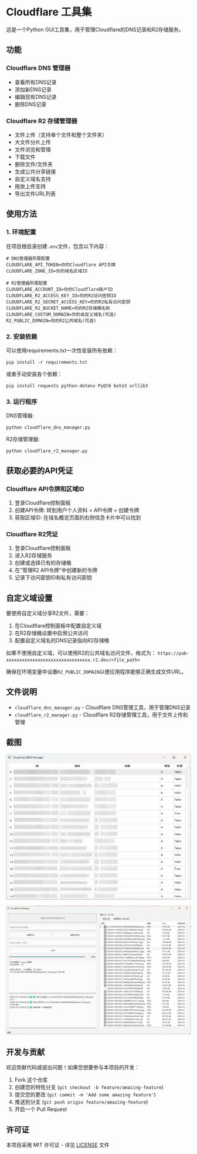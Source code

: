 # Cloudflare 工具集

这是一个Python GUI工具集，用于管理Cloudflare的DNS记录和R2存储服务。

## 功能

### Cloudflare DNS 管理器
- 查看所有DNS记录
- 添加新DNS记录
- 编辑现有DNS记录
- 删除DNS记录

### Cloudflare R2 存储管理器
- 文件上传（支持单个文件和整个文件夹）
- 大文件分片上传
- 文件浏览和管理
- 下载文件
- 删除文件/文件夹
- 生成公共分享链接
- 自定义域名支持
- 拖放上传支持
- 导出文件URL列表

## 使用方法

### 1. 环境配置

在项目根目录创建`.env`文件，包含以下内容：

```
# DNS管理器所需配置
CLOUDFLARE_API_TOKEN=你的Cloudflare API令牌
CLOUDFLARE_ZONE_ID=你的域名区域ID

# R2管理器所需配置
CLOUDFLARE_ACCOUNT_ID=你的Cloudflare账户ID
CLOUDFLARE_R2_ACCESS_KEY_ID=你的R2访问密钥ID
CLOUDFLARE_R2_SECRET_ACCESS_KEY=你的R2私有访问密钥
CLOUDFLARE_R2_BUCKET_NAME=你的R2存储桶名称
CLOUDFLARE_CUSTOM_DOMAIN=你的自定义域名(可选)
R2_PUBLIC_DOMAIN=你的R2公共域名(可选)
```

### 2. 安装依赖

可以使用requirements.txt一次性安装所有依赖：

```
pip install -r requirements.txt
```

或者手动安装各个依赖：

```
pip install requests python-dotenv PyQt6 boto3 urllib3
```

### 3. 运行程序

DNS管理器:
```
python cloudflare_dns_manager.py
```

R2存储管理器:
```
python cloudflare_r2_manager.py
```

## 获取必要的API凭证

### Cloudflare API令牌和区域ID
1. 登录Cloudflare控制面板
2. 创建API令牌: 转到用户个人资料 > API令牌 > 创建令牌
3. 获取区域ID: 在域名概览页面的右侧信息卡片中可以找到

### Cloudflare R2凭证
1. 登录Cloudflare控制面板
2. 进入R2存储服务
3. 创建或选择已有的存储桶
4. 在"管理R2 API令牌"中创建新的令牌
5. 记录下访问密钥ID和私有访问密钥

## 自定义域设置

要使用自定义域分享R2文件，需要：

1. 在Cloudflare控制面板中配置自定义域
2. 在R2存储桶设置中启用公共访问
3. 配置自定义域名的DNS记录指向R2存储桶

如果不使用自定义域，可以使用R2的公共域名访问文件，格式为：
`https://pub-xxxxxxxxxxxxxxxxxxxxxxxxxxxxxxxx.r2.dev/<file_path>`

确保在环境变量中设置`R2_PUBLIC_DOMAIN`以便应用程序能够正确生成文件URL。

## 文件说明

- `cloudflare_dns_manager.py` - Cloudflare DNS管理工具，用于管理DNS记录
- `cloudflare_r2_manager.py` - Cloudflare R2存储管理工具，用于文件上传和管理 

## 截图

![image-20250319093206096](/img/cloudflare_dns_manager_main.png)

![image-20250319093307209](/img/cloudflare_r2_manager_upload.png)

## 开发与贡献

欢迎贡献代码或提出问题！如果您想要参与本项目的开发：

1. Fork 这个仓库
2. 创建您的特性分支 (`git checkout -b feature/amazing-feature`)
3. 提交您的更改 (`git commit -m 'Add some amazing feature'`)
4. 推送到分支 (`git push origin feature/amazing-feature`)
5. 开启一个 Pull Request

## 许可证

本项目采用 MIT 许可证 - 详见 [LICENSE](LICENSE) 文件 